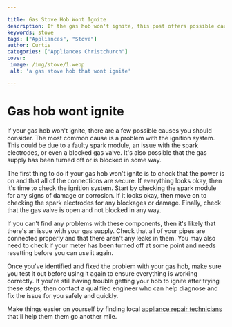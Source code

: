 ```yaml
---

title: Gas Stove Hob Wont Ignite
description: If the gas hob won't ignite, this post offers possible causes to consider and solutions to try; read on to find out how to fix your problem.
keywords: stove
tags: ["Appliances", "Stove"]
author: Curtis
categories: ["Appliances Christchurch"]
cover: 
 image: /img/stove/1.webp
 alt: 'a gas stove hob that wont ignite'

---
```


# Gas hob wont ignite

If your gas hob won't ignite, there are a few possible causes you should consider. The most common cause is a problem with the ignition system. This could be due to a faulty spark module, an issue with the spark electrodes, or even a blocked gas valve. It's also possible that the gas supply has been turned off or is blocked in some way.

The first thing to do if your gas hob won't ignite is to check that the power is on and that all of the connections are secure. If everything looks okay, then it's time to check the ignition system. Start by checking the spark module for any signs of damage or corrosion. If it looks okay, then move on to checking the spark electrodes for any blockages or damage. Finally, check that the gas valve is open and not blocked in any way.

If you can't find any problems with these components, then it's likely that there's an issue with your gas supply. Check that all of your pipes are connected properly and that there aren't any leaks in them. You may also need to check if your meter has been turned off at some point and needs resetting before you can use it again.

Once you've identified and fixed the problem with your gas hob, make sure you test it out before using it again to ensure everything is working correctly. If you're still having trouble getting your hob to ignite after trying these steps, then contact a qualified engineer who can help diagnose and fix the issue for you safely and quickly.

Make things easier on yourself by finding local <a href="/pages/appliance-repair-technicians/">appliance repair technicians</a> that'll help them them go another mile.